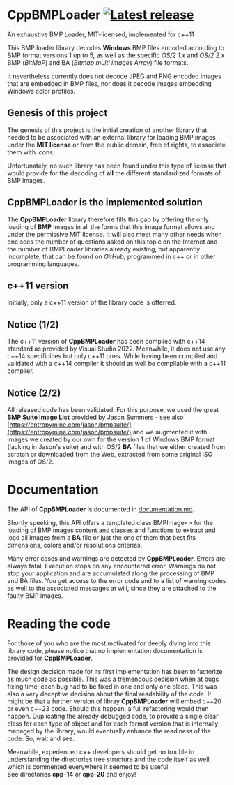 # CppBMPLoader  [![Latest release](http://img.shields.io/github/release/schmouk/cppbmploader.svg?style=plastic&labelColor=blueviolet&color=success)](https://github.com/schmouk/cppbmploader/releases)
An exhaustive BMP Loader, MIT-licensed, implemented for c++11

This BMP loader library decodes **Windows** BMP files encoded according to 
BMP format versions 1 up to 5, as well as the specific *OS/2 1.x* and *OS/2 
2.x* BMP (*BitMaP*) and BA (*Bitmap multi images Array*) file formats.

It nevertheless currently does not decode JPEG and PNG encoded images that 
are embedded in BMP files, nor does it decode images embedding Windows 
color profiles.

## Genesis of this project
The genesis of this project is the initial creation of another library that
needed to be associated with an external library for loading BMP images under
the **MIT license** or from the public domain, free of rights, to associate 
them with icons. 

Unfortunately, no such library has been found under this type of license that 
would provide for the decoding of **all** the different standardized formats of 
BMP images.

## CppBMPLoader is the implemented solution
The **CppBMPLoader** library therefore fills this gap by offering the only 
loading of **BMP** images in all the forms that this image format allows and 
under the permissive MIT license. It will also meet many other needs when one 
sees the number of questions asked on this topic on the Internet and the 
number of BMPLoader libraries already existing, but apparently incomplete, that 
can be found on *GitHub*, programmed in c++ or in other programming languages.

## c++11 version
Initially, only a c++11 version of the library code is offerred.

## Notice (1/2)
The c++11 version of **CppBMPLoader** has been compiled with c++14 standard as provided by Visual Studio 2022. Meanwhile, it does not use any c++14 
specificities but only c++11 ones. While having been compiled and validated with
a c++14 compiler it should as well be compilable with a c++11 compiler.

## Notice (2/2)
All released code has been validated. For this purpose, we used the great
[**BMP Suite Image List**](https://entropymine.com/jason/bmpsuite/bmpsuite/html/bmpsuite.html)
provided by Jason Summers - see also 
[https://entropymine.com/jason/bmpsuite/](https://entropymine.com/jason/bmpsuite/)
and we augmented it with images we created by our own for the version 1 of Windows 
BMP format (lacking in Jason's suite) and with OS/2 **BA** files that we either 
created from scratch or downloaded from the Web, extracted from some original 
ISO images of OS/2.


# Documentation
The API of **CppBMPLoader** is documented in [documentation.md](./documentation.doc).

Shortly speeking, this API offers a templated class BMPImage<> for the loading 
of BMP images content and classes and functions to extract and load all images 
from a **BA** file or just the one of them that best fits dimensions, colors 
and/or resolutions criterias.

Many error cases and warnings are detected by **CppBMPLoader**. Errors are always 
fatal. Execution stops on any encountered error. Warnings do not stop your 
application and are accumulated along the processing of BMP and BA files. You 
get access to the error code and to a list of warning codes as well to the 
associated messages at will, since they are attached to the faulty BMP images.


# Reading the code
For those of you who are the most motivated for deeply diving into this 
library code, please notice that no implementation documentation is provided 
for **CppBMPLoader**.

The design decision made for its first implementation has been 
to factorize as much code as possible. This was a tremendous decision when at 
bugs fixing time: each bug had to be fixed in one and only one place. This was 
also a very deceptive decision about the final readability of the code. It might be that a further version of libray **CppBMPLoader** will embed c++20 or even c++23 code. Should this happen, a full refactoring would then happen. Duplicating the already debugged code, to provide a 
single clear class for each type of object and for each format version that is 
internally managed by the library, would eventually enhance the readiness of the code. So, wait and see.

Meanwhile, experienced c++ developers should get no trouble in understanding 
the directories tree structure and the code itself as well, which is 
commented everywhere it seemed to be useful.  
See directories **cpp-14** or **cpp-20** and enjoy!
